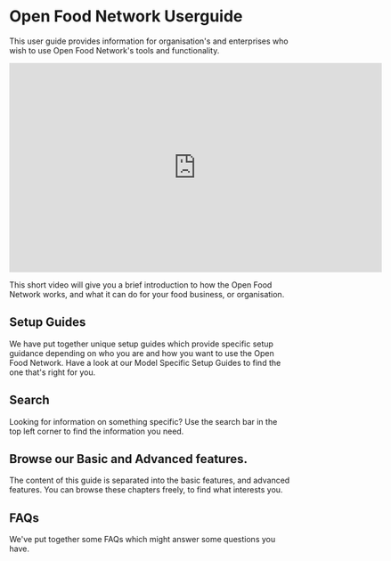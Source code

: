 # Open Food Network Userguide

This user guide provides information for organisation's and enterprises who wish to use Open Food Network's tools and functionality.

<iframe width="669" height="376" src="https://www.youtube.com/embed/eA3IcMUnU14" frameborder="0" allowfullscreen></iframe> 

This short video will give you a brief introduction to how the Open Food Network works, and what it can do for your food business, or organisation.

## Setup Guides
We have put together unique setup guides which provide specific setup guidance depending on who you are and how you want to use the Open Food Network. Have a look at our Model Specific Setup Guides to find the one that's right for you. 

## Search
Looking for information on something specific? Use the search bar in the top left corner to find the information you need.

## Browse our Basic and Advanced features.
The content of this guide is separated into the basic features, and advanced features. You can browse these chapters freely, to find what interests you.

## FAQs
We've put together some FAQs which might answer some questions you have.

  


